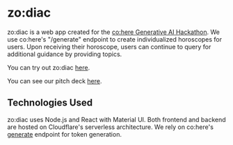 # zo:diac

zo:diac is a web app created for the [co:here Generative AI Hackathon](https://lablab.ai/event/generative-ai-hackathon). We use co:here's "/generate" endpoint to create individualized horoscopes for users. Upon receiving their horoscope, users can continue to query for additional guidance by providing topics.

You can try out zo:diac [here](https://zodiac.tarinyoom.io/).

You can see our pitch deck [here](https://docs.google.com/presentation/d/11RifjsheTmu4TUw6l7VzZbRRlgC0CZ5X4dlTr1ucWn8/edit?usp=sharing).

## Technologies Used

zo:diac uses Node.js and React with Material UI. Both frontend and backend are hosted on Cloudflare's serverless architecture. We rely on co:here's [generate](https://cohere.ai/generate) endpoint for token generation.
